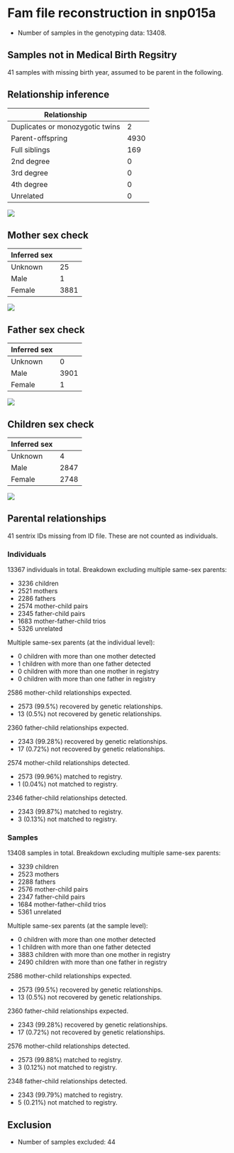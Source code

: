 # Fam file reconstruction in snp015a
- Number of samples in the genotyping data: 13408.
## Samples not in Medical Birth Regsitry
41 samples with missing birth year, assumed to be parent in the following.
## Relationship inference
| Relationship |   |
| ------------ | - |
| Duplicates or monozygotic twins| 2 |
| Parent-offspring| 4930 |
| Full siblings| 169 |
| 2nd degree| 0 |
| 3rd degree| 0 |
| 4th degree| 0 |
| Unrelated| 0 |

![](fam_reconstruction/ibd_plot.png)
## Mother sex check
| Inferred sex |   |
| ------------ | - |
| Unknown | 25 |
| Male | 1 |
| Female | 3881 |

![](fam_reconstruction/mother_sex_plot.png)
## Father sex check
| Inferred sex |   |
| ------------ | - |
| Unknown | 0 |
| Male | 3901 |
| Female | 1 |

![](fam_reconstruction/father_sex_plot.png)
## Children sex check
| Inferred sex |   |
| ------------ | - |
| Unknown | 4 |
| Male | 2847 |
| Female | 2748 |

![](fam_reconstruction/children_sex_plot.png)
## Parental relationships
41 sentrix IDs missing from ID file. These are not counted as individuals.
###  Individuals
13367 individuals in total. Breakdown excluding multiple same-sex parents:
 -  3236 children
 -  2521 mothers
 -  2286 fathers
 -  2574 mother-child pairs
 -  2345 father-child pairs
 -  1683 mother-father-child trios
 -  5326 unrelated

Multiple same-sex parents (at the individual level):
 -  0 children with more than one mother detected
 -  1 children with more than one father detected
 -  0 children with more than one mother in registry
 -  0 children with more than one father in registry

2586 mother-child relationships expected.
- 2573 (99.5%) recovered by genetic relationships.
- 13 (0.5%) not recovered by genetic relationships.


2360 father-child relationships expected.
- 2343 (99.28%) recovered by genetic relationships.
- 17 (0.72%) not recovered by genetic relationships.


2574 mother-child relationships detected.
- 2573 (99.96%) matched to registry.
- 1 (0.04%) not matched to registry.


2346 father-child relationships detected.
- 2343 (99.87%) matched to registry.
- 3 (0.13%) not matched to registry.


###  Samples
13408 samples in total. Breakdown excluding multiple same-sex parents:
 -  3239 children
 -  2523 mothers
 -  2288 fathers
 -  2576 mother-child pairs
 -  2347 father-child pairs
 -  1684 mother-father-child trios
 -  5361 unrelated

Multiple same-sex parents (at the sample level):
 -  0 children with more than one mother detected
 -  1 children with more than one father detected
 -  3883 children with more than one mother in registry
 -  2490 children with more than one father in registry

2586 mother-child relationships expected.
- 2573 (99.5%) recovered by genetic relationships.
- 13 (0.5%) not recovered by genetic relationships.


2360 father-child relationships expected.
- 2343 (99.28%) recovered by genetic relationships.
- 17 (0.72%) not recovered by genetic relationships.


2576 mother-child relationships detected.
- 2573 (99.88%) matched to registry.
- 3 (0.12%) not matched to registry.


2348 father-child relationships detected.
- 2343 (99.79%) matched to registry.
- 5 (0.21%) not matched to registry.


## Exclusion
- Number of samples excluded: 44
